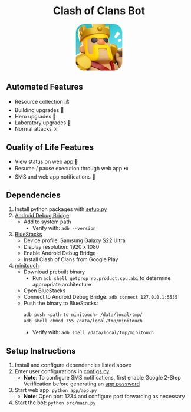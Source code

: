 <h1 align="center">Clash of Clans Bot</h1>
<p align="center">
    <img src="Cover_Image.png" alt="Cover Image" width="25%">
</p>

## Automated Features
* Resource collection 💰
* Building upgrades 🧱
* Hero upgrades 👑
* Laboratory upgrades 🔬
* Normal attacks ⚔️

## Quality of Life Features
* View status on web app 🚦
* Resume / pause execution through web app ⏯️
* SMS and web app notifications 🔔

## Dependencies
1. Install python packages with [setup.py](setup.py)
2. [Android Debug Bridge](https://developer.android.com/tools/releases/platform-tools)
    * Add to system path
        * Verify with: ```adb --version```
3. [BlueStacks](https://www.bluestacks.com/)
    * Device profile: Samsung Galaxy S22 Ultra
    * Display resolution: 1920 x 1080
    * Enable Android Debug Bridge
    * Install Clash of Clans from Google Play
4. [minitouch](https://app.unpkg.com/minitouch-prebuilt-support10@1.2.0/files/prebuilt)
    * Download prebuilt binary
        * Run ```adb shell getprop ro.product.cpu.abi``` to determine appropriate architecture
    * Open BlueStacks
    * Connect to Android Debug Bridge: ```adb connect 127.0.0.1:5555```
    * Push the binary to BlueStacks:
        ```bash
        adb push <path-to-minitouch> /data/local/tmp/
        adb shell chmod 755 /data/local/tmp/minitouch
        ```
        * Verify with: ```adb shell /data/local/tmp/minitouch```

## Setup Instructions
1. Install and configure dependencies listed above
2. Enter user configurations in [configs.py](src/configs.py)
    * __Note__: To configure SMS notifications, first enable 
    Google 2-Step Verification before generating an 
    [app password](https://myaccount.google.com/apppasswords)
3. Start web app: ```python app/app.py```
    * __Note__: Open port 1234 and configure port forwarding as necessary
4. Start the bot: ```python src/main.py```